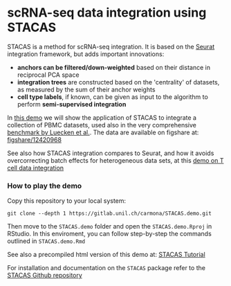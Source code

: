 # scRNA-seq data integration using STACAS


STACAS is a method for scRNA-seq integration. It is based on the [Seurat](https://cran.r-project.org/web/packages/Seurat/index.html) integration framework, but adds important innovations:


* **anchors can be filtered/down-weighted** based on their distance in reciprocal PCA space
* **integration trees** are constructed based on the 'centrality' of datasets, as measured by the sum of their anchor weights
* **cell type labels**, if known, can be given as input to the algorithm to perform **semi-supervised integration**

In [this demo](https://carmonalab.github.io/STACAS.demo/STACAS.demo.html) we will show the application of STACAS to integrate a collection of PBMC datasets, used also in the very comprehensive [benchmark by Luecken et al.](https://www.nature.com/articles/s41592-021-01336-8). The data are available on figshare at: [figshare/12420968](https://figshare.com/articles/dataset/Benchmarking_atlas-level_data_integration_in_single-cell_genomics_-_integration_task_datasets_Immune_and_pancreas_/12420968)


See also how STACAS integration compares to Seurat, and how it avoids overcorrecting batch effects for heterogeneous data sets, at this [demo on T cell data integration](https://carmonalab.github.io/STACAS.demo/Tcell.demo.html)


### How to play the demo

Copy this repository to your local system:
```
git clone --depth 1 https://gitlab.unil.ch/carmona/STACAS.demo.git
```
Then move to the `STACAS.demo` folder and open the `STACAS.demo.Rproj` in RStudio. In this enviroment, you can follow step-by-step the commands outlined in `STACAS.demo.Rmd`


See also a precompiled html version of this demo at: [STACAS Tutorial](https://carmonalab.github.io/STACAS.demo/STACAS.demo.html)

For installation and documentation on the `STACAS` package refer to the [STACAS Github repository](https://github.com/carmonalab/STACAS)
